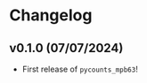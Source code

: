 # Changelog

<!--next-version-placeholder-->

## v0.1.0 (07/07/2024)

- First release of `pycounts_mpb63`!